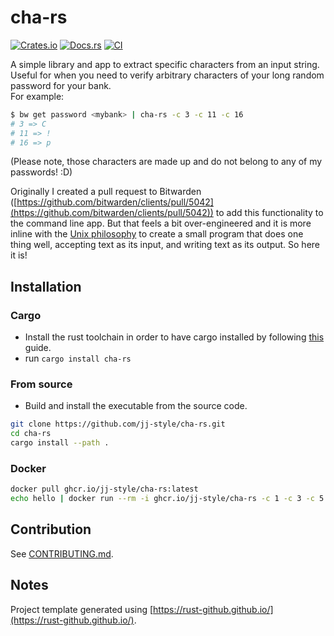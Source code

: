 # cha-rs

[![Crates.io](https://img.shields.io/crates/v/cha-rs.svg)](https://crates.io/crates/cha-rs)
[![Docs.rs](https://docs.rs/cha-rs/badge.svg)](https://docs.rs/cha-rs)
[![CI](https://github.com/jj-style/cha-rs/workflows/CI/badge.svg)](https://github.com/jj-style/cha-rs/actions)

A simple library and app to extract specific characters from an input string. Useful for when you need to verify arbitrary characters of your long random password for your bank.  
For example:  
```bash
$ bw get password <mybank> | cha-rs -c 3 -c 11 -c 16
# 3 => C
# 11 => !
# 16 => p
```
(Please note, those characters are made up and do not belong to any of my passwords! :D)

Originally I created a pull request to Bitwarden ([https://github.com/bitwarden/clients/pull/5042](https://github.com/bitwarden/clients/pull/5042)) to add this functionality to the command line app. But that feels a bit over-engineered and it is more inline with the [Unix philosophy](https://en.wikipedia.org/wiki/Unix_philosophy) to create a small program that does one thing well, accepting text as its input, and writing text as its output. So here it is!  

## Installation

### Cargo

* Install the rust toolchain in order to have cargo installed by following
  [this](https://www.rust-lang.org/tools/install) guide.
* run `cargo install cha-rs`

### From source
* Build and install the executable from the source code.
```bash
git clone https://github.com/jj-style/cha-rs.git
cd cha-rs
cargo install --path .
```

### Docker
```bash
docker pull ghcr.io/jj-style/cha-rs:latest
echo hello | docker run --rm -i ghcr.io/jj-style/cha-rs -c 1 -c 3 -c 5
```

## Contribution

See [CONTRIBUTING.md](CONTRIBUTING.md).

## Notes
Project template generated using [https://rust-github.github.io/](https://rust-github.github.io/).